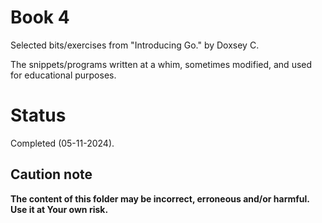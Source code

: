 # Book 4

Selected bits/exercises from "Introducing Go." by Doxsey C.

The snippets/programs written at a whim, sometimes modified, and used for educational purposes.

# Status

Completed (05-11-2024).

## Caution note

**The content of this folder may be incorrect, erroneous and/or harmful. Use it at Your own risk.**
